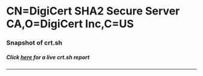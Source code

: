 # CN=DigiCert SHA2 Secure Server CA,O=DigiCert Inc,C=US
### Snapshot of crt.sh
##### Click [here](https://crt.sh/?q=Serial_01AF1EFBDD5EAE0952320B24FE6B5568) for a live crt.sh report

---
